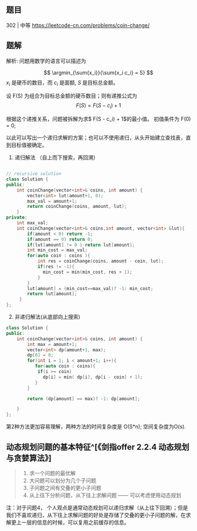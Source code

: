 ## 题目

302 | 中等
<https://leetcode-cn.com/problems/coin-change/>

## 题解

解析:
问题用数学的语言可以描述为

$$
\argmin_{\sum{x_i}}{\sum{x_i c_i} = S}
$$
$x_i$ 是硬币的数目，而 $c_i$ 是面额, $S$ 是目标总金额。

设 F(S) 为组合为目标总金额的硬币数目；则有递推公式为
$$
F(S) = F(S - c_i) + 1
$$

根据这个递推关系，问题被拆解为求$ F(S - c_i) + 1$的最小值。
初值条件为 F(0) = 0;

以此可以写出一个递归求解的方案；也可以不使用递归，从头开始建立查找表，直到目标值被确定。

1. 递归解法 （自上而下搜索，再回溯）

```cpp

// recursive solution
class Solution {
public:
    int coinChange(vector<int>& coins, int amount) {
        vector<int> lut(amount+1, 0);
        max_val = amount+1;
        return coinChange(coins, amount, lut);
    }
private:  
    int max_val;
    int coinChange(vector<int>& coins,int amount, vector<int> &lut){
        if(amount < 0) return -1;
        if(amount == 0) return 0;
        if(lut[amount] != 0 ) return lut[amount];
        int min_cost = max_val;
        for(auto coin : coins ){
            int res = coinChange(coins, amount - coin, lut);
            if(res != -1){
              min_cost = min(min_cost, res + 1);
            }
        }
        lut[amount] = (min_cost==max_val)? -1: min_cost;
        return lut[amount];
     }
};
```

2. 非递归解法(从底部向上搜索)


```cpp
class Solution {
public:
    int coinChange(vector<int>& coins, int amount) {
        int max = amount+1;
        vector<int> dp(amount+1, max);
        dp[0] = 0;
        for(int i = 1; i < amount+1; i++){
           for(auto coin : coins){
            if(i >= coin)
              dp[i] = min( dp[i], dp[i - coin] + 1);
           }
        }

        return (dp[amount] == max)? -1: dp[amount];

    }
};
```

第2种方法更加容易理解，两种方法的时间复杂度是 O(S*n); 空间复杂度为O(s).

## 动态规划问题的基本特征^[《剑指offer 2.2.4 动态规划与贪婪算法》]

>1. 求一个问题的最优解
>2. 大问题可以划分为几个子问题
>3. 子问题之间有交叠的更小子问题
>4. 从上往下分析问题，从下往上求解问题
>—— 可以考虑使用动态规划

注：对于问题4， 个人观点是通常动态规划可以递归求解（从上往下回溯）；但是我们不喜欢递归，从下往上求解问题的好处是存储了交叠的更小子问题的解，在求解更上一层的信息的时候，可以复用之前缓存的信息。
